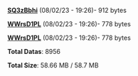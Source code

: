[**SQ3zBbhi**](/data/SQ3zBbhi.txt) (08/02/23 - 19:26)- 912 bytes

[**WWrsD1PL**](/data/WWrsD1PL.txt) (08/02/23 - 19:26)- 778 bytes

[**WWrsD1PL**](/data/WWrsD1PL.txt) (08/02/23 - 19:26)- 778 bytes

**Total Datas**: 8956

**Total Size**: 58.66 MB / 58.7 MB